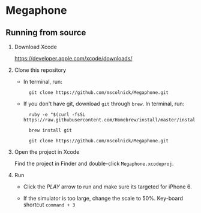 # Megaphone

Running from source
------------------

1. Download Xcode

	https://developer.apple.com/xcode/downloads/

2. Clone this repository

	- In terminal, run:

			git clone https://github.com/mscolnick/Megaphone.git

	- If you don't have git, download `git` through `brew`. In terminal, run:

			ruby -e "$(curl -fsSL https://raw.githubusercontent.com/Homebrew/install/master/install)"
		
			brew install git
		
			git clone https://github.com/mscolnick/Megaphone.git

3. Open the project in Xcode

	Find the project in Finder and double-click `Megaphone.xcodeproj`.

4. Run

	- Click the *PLAY* arrow to run and make sure its targeted for iPhone 6. 
	
	- If the simulator is too large, change the scale to 50%. Key-board shortcut `command + 3`

